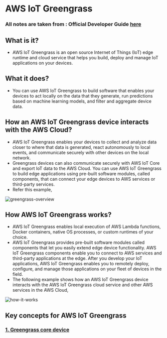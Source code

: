 # AWS IoT Greengrass

### All notes are taken from : Official Developer Guide [here](https://docs.aws.amazon.com/greengrass/v2/developerguide/how-it-works.html) 

## What is it?

- AWS IoT Greengrass is an open source Internet of Things (IoT) edge runtime and cloud service that helps you build, deploy and manage IoT applications on your devices.

## What it does?

- You can use AWS IoT Greengrass to build software that enables your devices to act locally on the data that they generate, run predictions based on machine learning models, and filter and aggregate device data.

## How an AWS IoT Greengrass device interacts with the AWS Cloud?

- AWS IoT Greengrass enables your devices to collect and analyze data closer to where that data is generated, react autonomously to local events, and communicate securely with other devices on the local network.
- Greengrass devices can also communicate securely with AWS IoT Core and export IoT data to the AWS Cloud. You can use AWS IoT Greengrass to build edge applications using pre-built software modules, called components, that can connect your edge devices to AWS services or third-party services.
- Refer this example,

![greengrass-overview](https://user-images.githubusercontent.com/63872951/120613434-df34e180-c473-11eb-93e7-16ee6276d074.png)

## How AWS IoT Greengrass works?

- AWS IoT Greengrass enables local execution of AWS Lambda functions, Docker containers, native OS processes, or custom runtimes of your choice. 
- AWS IoT Greengrass provides pre-built software modules called components that let you easily extend edge device functionality. AWS IoT Greengrass components enable you to connect to AWS services and third-party applications at the edge. After you develop your IoT applications, AWS IoT Greengrass enables you to remotely deploy, configure, and manage those applications on your fleet of devices in the field. 
- The following example shows how an AWS IoT Greengrass device interacts with the AWS IoT Greengrass cloud service and other AWS services in the AWS Cloud,

![how-it-works](https://user-images.githubusercontent.com/63872951/120614214-a0ebf200-c474-11eb-8957-9f5629ff1e8f.png)

## Key concepts for AWS IoT Greengrass

### [1. Greengrass core device](https://github.com/ShubhamJagtap2000/Amazon-AWS/tree/main/AWS%20IoT%20Greengrass/Greengrass-Core-Device)
